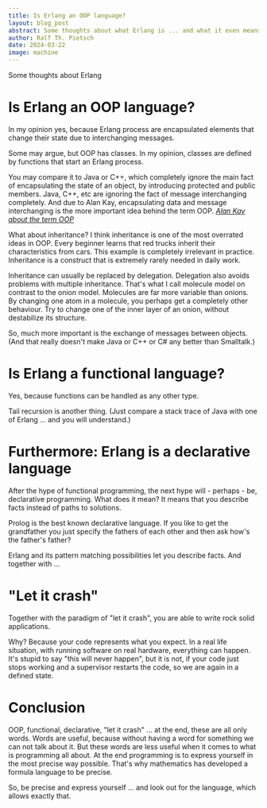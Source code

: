 ```yaml
---
title: Is Erlang an OOP language?
layout: blog_post
abstract: Some thoughts about what Erlang is ... and what it even means. 
author: Ralf Th. Pietsch
date: 2024-03-22
image: machine
---
```


Some thoughts about Erlang

# Is Erlang an OOP language?

In my opinion yes, because Erlang process are encapsulated elements that change their 
state due to interchanging messages.

Some may argue, but OOP has classes.
In my opinion, classes are defined by functions that start an Erlang process.

You may compare it to Java or C++, which completely ignore the main fact of encapsulating the 
state of an object, by introducing protected and public members.
Java, C++, etc are ignoring the fact of message interchanging completely.
And due to Alan Kay, encapsulating data and message interchanging is the more important idea
behind the term OOP.
_[Alan Kay about the term OOP](https://userpage.fu-berlin.de/~ram/pub/pub_jf47ht81Ht/doc_kay_oop_en)_

What about inheritance?
I think inheritance is one of the most overrated ideas in OOP.
Every beginner learns that red trucks inherit their characteristics from cars.
This example is completely irrelevant in practice.
Inheritance is a construct that is extremely rarely needed in daily work.

Inheritance can usually be replaced by delegation.
Delegation also avoids problems with multiple inheritance.
That's what I call molecule model on contrast to the onion model.
Molecules are far more variable than onions.
By changing one atom in a molecule, you perhaps get a completely other behaviour.
Try to change one of the inner layer of an onion, without destabilize its structure.

So, much more important is the exchange of messages between objects.
(And that really doesn't make Java or C++ or C# any better than Smalltalk.)

# Is Erlang a functional language?

Yes, because functions can be handled as any other type.

Tail recursion is another thing.
(Just compare a stack trace of Java with one of Erlang ... and you will understand.)

# Furthermore: Erlang is a declarative language

After the hype of functional programming, the next hype will - perhaps - be, declarative programming.
What does it mean?
It means that you describe facts instead of paths to solutions.
                                   
Prolog is the best known declarative language.
If you like to get the grandfather you just specify the fathers of each other and
then ask how's the father's father?

Erlang and its pattern matching possibilities let you describe facts.
And together with ...

# "Let it crash"

Together with the paradigm of "let it crash", you are able to write rock solid
applications.

Why?
Because your code represents what you expect.
In a real life situation, with running software on real hardware, everything can 
happen.
It's stupid to say "this will never happen", but it is not, if your code just stops working
and a supervisor restarts the code, so we are again in a defined state.
                
# Conclusion

OOP, functional, declarative, "let it crash" ... at the end, these are all only words.
Words are useful, because without having a word for something we can not talk about it.
But these words are less useful when it comes to what is programming all about.
At the end programming is to express yourself in the most precise way possible.
That's why mathematics has developed a formula language to be precise.

So, be precise and express yourself ... and look out for the language, which allows exactly that.
